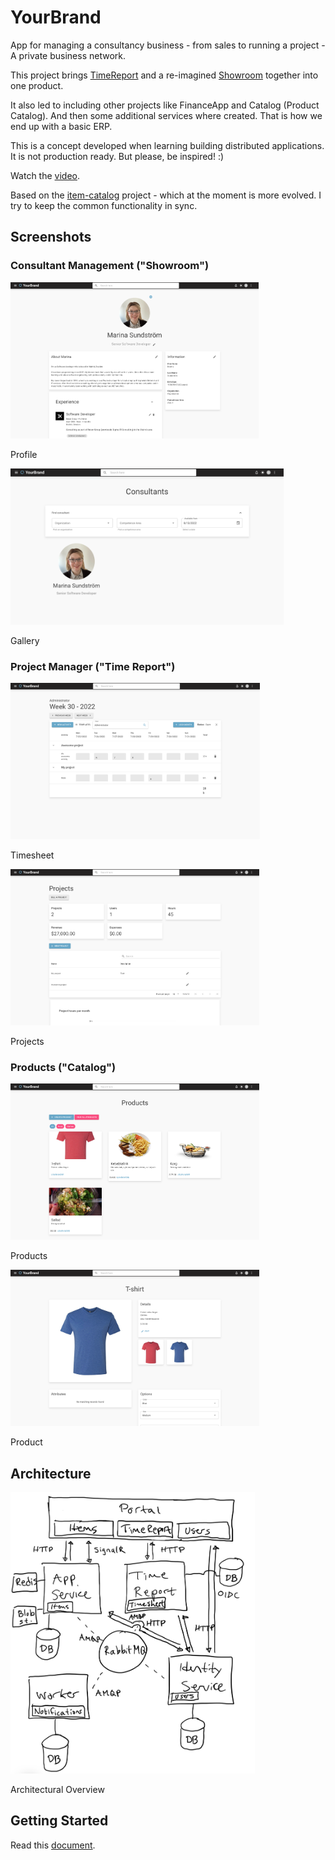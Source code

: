 # YourBrand

App for managing a consultancy business - from sales to running a project - A private business network.

This project brings [TimeReport](https://github.com/marinasundstrom/timereport) and a re-imagined [Showroom](https://github.com/marinasundstrom/showroom) together into one product. 

It also led to including other projects like FinanceApp and Catalog (Product Catalog). And then some additional services where created. That is how we end up with a basic ERP.

This is a concept developed when learning building distributed applications. It is not production ready. But please, be inspired! :)

Watch the [video](https://www.youtube.com/watch?v=mOtbuWFD650).

Based on the [item-catalog](https://github.com/marinasundstrom/item-catalog) project - which at the moment is more evolved. I try to keep the common functionality in sync.

## Screenshots

### Consultant Management ("Showroom")

<a href="/Screenshots/Showroom - Profile.png">
<img src="/Screenshots/Showroom - Profile.png" height="250"  alt="Showroom - Profile"  /></a>

Profile

<a href="/Screenshots/Showroom - Consultants.png">
<img src="/Screenshots/Showroom - Consultants.png" height="250"  alt="Showroom - Consultants"  /></a>

Gallery

### Project Manager ("Time Report")

<a href="/Screenshots/Time Report.png">
<img src="/Screenshots/Time Report.png" height="250"  alt="TimeReport"  /></a>

Timesheet

<a href="/Screenshots/Time Report - Projects.png">
<img src="/Screenshots/Time Report - Projects.png" height="250"  alt="Project"  /></a>

Projects

### Products ("Catalog")

<a href="/Screenshots/Catalog - Products.png">
<img src="/Screenshots/Catalog - Products.png" height="250"  alt="Products"  /></a>

Products

<a href="/Screenshots/Catalog - Product 2.png">
<img src="/Screenshots/Catalog - Product 2.png" height="250"  alt="Product"  /></a>

Product

## Architecture

<a href="/docs/overview.png">
<img src="/docs/overview.png" height="450"  alt="Overview"  /></a>

<p>Architectural Overview</p>

## Getting Started

Read this [document](/docs/getting-started.md).

